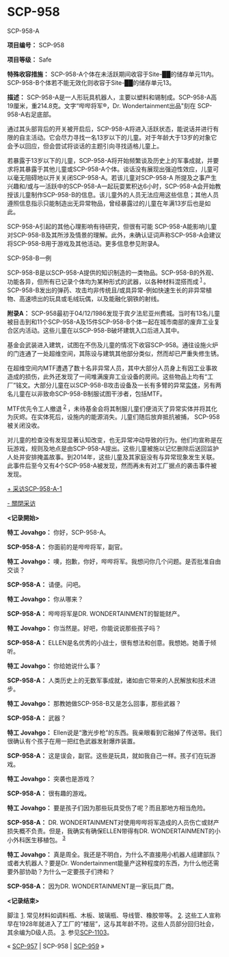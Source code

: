 # SCP-958
                        




SCP-958-A



**项目编号：** SCP-958

**项目等级：** Safe

**特殊收容措施：** SCP-958-A个体在未活跃期间收容于Site-██的储存单元11内。SCP-958-B个体若不能无效化则收容于Site-██的储存单元13。

**描述：** SCP-958-A是一人形玩具机器人，主要以塑料和锡制成。SCP-958-A高19厘米，重214.8克。文字“哔哔将军®，Dr. Wondertainment出品"刻在 SCP-958-A右足底部。

通过其头部背后的开关被开启后，SCP-958-A将进入活跃状态，能说话并进行有限的自主活动。它会尽力寻找一名13岁以下的儿童。对于年龄大于13岁的对象它会予以回应，但会尝试将谈话的主题引向寻找适格儿童上。

若暴露于13岁以下的儿童，SCP-958-A将开始频繁谈及历史上的军事成就，并要求将其暴露于其他儿童或SCP-958-A个体。谈话没有展现出强迫性效应，儿童可以毫无阻碍地以开关关闭SCP-958-A。若该儿童对SCP-958-A 所提及之事产生兴趣和/或与一活跃中的SCP-958-A一起玩耍累积达6小时，SCP-958-A会开始教授该儿童制作SCP-958-B的信息。该儿童外的人员无法应用这些信息；其他人员遵照信息指示只能制造出无异常物品，曾经暴露过的儿童在年满13岁后也是如此。

SCP-958-A引起的其他心理影响有待研究，但很有可能 SCP-958-A能影响儿童对SCP-958-B及其所涉及情景的理解。此外，未确认证词声称SCP-958-A会建议将SCP-958-B用于游戏及其他活动。更多信息参见附录A。



SCP-958-B一例



SCP-958-B是以SCP-958-A提供的知识制造的一类物品。SCP-958-B的外观、功能各异，但所有已记录个体均为某种形式的武器，以各种材料混搭而成<sup class='footnoteref'>
 <a shape='rect' class='footnoteref' id='footnoteref-1' href='javascript:;' onclick='WIKIDOT.page.utils.scrollToReference(&apos;footnote-1&apos;)'>1</a>
</sup>。SCP-958-B发出的弹药、攻击均非传统且/或具异常-例如快速生长的非异常植物、高速喷出的玩具或毛绒玩偶，以及能融化钢铁的射线。

**附录A：** SCP-958最初于04/12/1986发现于宾夕法尼亚州费城。当时有13名儿童被目击到和11个SCP-958-A及15件SCP-958-B个体一起在城市南部的废弃工业复合区内活动。这些儿童在以SCP-958-B破坏建筑入口后进入其中。

基金会武装进入建筑，试图在不伤及儿童的情况下收容SCP-958。通往设施火炉的门连通了一处超维空间，其陈设与建筑其他部分类似，然而却已严重失修生锈。

在超维空间内MTF遭遇了数十名非异常人员，其中大部分人员身上有因工业事故造成的损伤，此外还发现了一间堆满废弃工业设备的房间。这些物品上均有“工厂”铭文。大部分儿童在以SCP-958-B攻击设备及一长有多臂的异常[实体](http://scp-wiki-cn.wikidot.com/a-shift-at-the-factory)，另有两名儿童在以非致命SCP-958-B制服试图干涉者，包括MTF。

MTF优先令工人撤退<sup class='footnoteref'>
 <a shape='rect' class='footnoteref' id='footnoteref-2' href='javascript:;' onclick='WIKIDOT.page.utils.scrollToReference(&apos;footnote-2&apos;)'>2</a>
</sup>，未待基金会将其制服儿童们便消灭了异常实体并将其化为灰烬。在实体死后，设施内的能源消失。儿童们随后放弃抵抗被捕， SCP-958被关闭没收。

对儿童的检查没有发现显著认知改变，也无异常冲动导致的行为。他们均宣称是在玩游戏，规则及地点是由SCP-958-A提出。这些儿童被施以记忆删除后送回监护人处并安排掩盖故事。到2014年，这些儿童及其家庭没有与异常现象发生关联。此事件后至今又有4个SCP-958-A被发现，然而再未有对工厂据点的袭击事件被发现。


<a shape='rect' class='collapsible-block-link' href='javascript:;'>+&#160;&#37319;&#35775;SCP-958-A-1</a>

<a shape='rect' class='collapsible-block-link' href='javascript:;'>-&#160;&#38364;&#38281;&#37319;&#35775;</a>


**<记录開始>** 

**特工 Jovahgo：** 你好，SCP-958-A。

**SCP-958-A：** 你面前的是哔哔将军，副官。

**特工 Jovahgo：** 噢，抱歉，你好，哔哔将军。我想问你几个问题。是否批准自由交谈？

**SCP-958-A：** 请便。问吧。

**特工 Jovahgo：** 你从哪来？

**SCP-958-A：** 哔哔将军是DR. WONDERTAINMENT的智能财产。

**特工 Jovahgo：** 你当然是。好吧，你能说说那些孩子吗？

**SCP-958-A：** ELLEN是名优秀的小战士，很有想法和创意。我想她。她善于倾听。

**特工 Jovahgo：** 你给她说什么事？

**SCP-958-A：** 人类历史上的无数军事成就，诸如由它带来的人民解放和技术进步。

**特工 Jovahgo：** 那教她做SCP-958-B又是怎么回事，那些武器？

**SCP-958-A：** 武器？

**特工 Jovahgo：** Ellen说是“激光步枪”的东西。我亲眼看到它融掉了传送带。我们很确认有个孩子在用一把红色武器发射爆炸装置。

**SCP-958-A：** 这是误会，副官。这些是玩具，就如我自己一样。孩子们在玩游戏。

**特工 Jovahgo：** 突袭也是游戏？

**SCP-958-A：** 很有趣的游戏。

**特工 Jovahgo：** 要是孩子们因为那些玩具受伤了呢？而且那地方相当危险。

**SCP-958-A：**  DR. WONDERTAINMENT对使用哔哔将军造成的人员伤亡或财产损失概不负责。但是，我确实有确保ELLEN带得有DR. WONDERTAINMENT的小小外科医生移植包。<sup class='footnoteref'>
 <a shape='rect' class='footnoteref' id='footnoteref-3' href='javascript:;' onclick='WIKIDOT.page.utils.scrollToReference(&apos;footnote-3&apos;)'>3</a>
</sup>

**特工 Jovahgo：** 真是周全。我还是不明白，为什么不直接用小机器人组建部队？或者大机器人？要是Dr. Wondertainment能量产这种程度的东西，为什么他还需要外部协助？为什么一定要孩子们搀和？

**SCP-958-A：** 因为DR. WONDERTAINMENT是一家玩具厂商。

**<记录结束>** 






脚注
<a shape='rect' href='javascript:;' onclick='WIKIDOT.page.utils.scrollToReference(&apos;footnoteref-1&apos;)'>1</a>. 常见材料如调料瓶、木板、玻璃瓶、导线管、橡胶带等。
<a shape='rect' href='javascript:;' onclick='WIKIDOT.page.utils.scrollToReference(&apos;footnoteref-2&apos;)'>2</a>. 这些工人宣称早在1928年就进入了工厂的“楼层”，这与其年龄不符。这些人员部分回归社会，其余编为D级人员。
<a shape='rect' href='javascript:;' onclick='WIKIDOT.page.utils.scrollToReference(&apos;footnoteref-3&apos;)'>3</a>. 参见[SCP-1103](/scp-1103)。



« [SCP-957](/scp-957) | SCP-958 | [SCP-959](/scp-959) »





                    